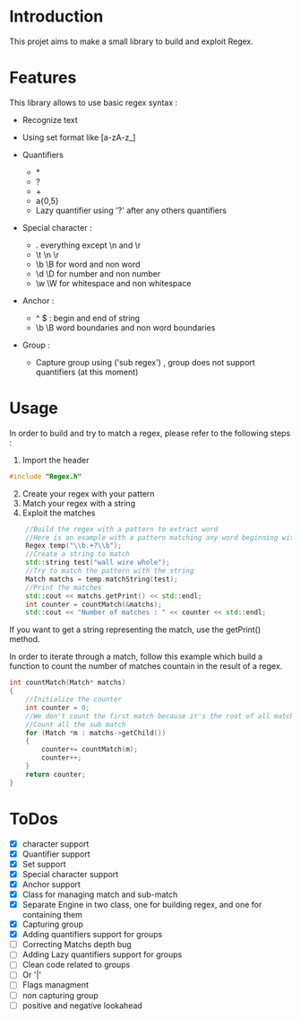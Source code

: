 # Introduction

This projet aims to make a small library to build and exploit Regex.

# Features

This library allows to use basic regex syntax :

 - Recognize text
 - Using set format like [a-zA-z_]
 - Quantifiers
	- \*
	- ?
	- \+
	- a{0,5}
	- Lazy quantifier using '?' after any others quantifiers
- Special character :
	- . everything except \n and \r
	- \t \n \r
	- \b \B for word and non word
	- \d \D for number and non number
	- \w \W for whitespace and non whitespace

- Anchor :
	- ^ $ : begin and end of string
	- \b \B word boundaries and non word boundaries
- Group :
	- Capture group using ('sub regex') , group does not support quantifiers (at this moment)

# Usage

In order to build and try to match a regex, please refer to the following steps :

1. Import the header
```C++
#include "Regex.h"
```
2. Create your regex with your pattern
3. Match your regex with a string
4. Exploit the matches

```C++
	//Build the regex with a pattern to extract word
	//Here is an example with a pattern matching any word beginning with 'w'
	Regex temp("\\b.+?\\b");
	//Create a string to match
	std::string test("wall wire whole");
	//Try to match the pattern with the string
	Match matchs = temp.matchString(test);
	//Print the matches
	std::cout << matchs.getPrint() << std::endl;
	int counter = countMatch(&matchs);
	std::cout << "Number of matches : " << counter << std::endl;
```

If you want to get a string representing the match, use the getPrint() method.

In order to iterate through a match, follow this example which build a function to count the number of matches countain in the result of a regex.
```C++
int countMatch(Match* matchs)
{
	//Initialize the counter
	int counter = 0;
	//We don't count the first match because it's the root of all matches.
	//Count all the sub match
	for (Match *m : matchs->getChild())
	{
		counter+= countMatch(m);
		counter++;
	}
	return counter;
}
```

# ToDos

- [x] character support
- [x] Quantifier support
- [x] Set support
- [x] Special character support
- [x] Anchor support
- [x] Class for managing match and sub-match
- [x] Separate Engine in two class, one for building regex, and one for containing them
- [x] Capturing group
- [x] Adding quantifiers  support for groups
- [ ] Correcting Matchs depth bug
- [ ] Adding Lazy quantifiers support for groups
- [ ] Clean code related to groups
- [ ] Or '|'
- [ ] Flags managment
- [ ] non capturing group
- [ ] positive and negative lookahead